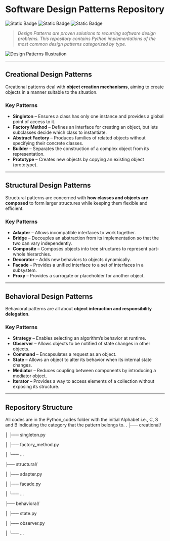 #  Software Design Patterns Repository

![Static Badge](https://img.shields.io/badge/Creational_Design_Patterns-red) 
![Static Badge](https://img.shields.io/badge/Structural_Design_Patterns-gray) 
![Static Badge](https://img.shields.io/badge/Behavioural_Design_Patterns-blue)

>  *Design Patterns are proven solutions to recurring software design problems. This repository contains Python implementations of the most common design patterns categorized by type.*

![Design Patterns Illustration](https://github.com/user-attachments/assets/ce8c7fc7-58f8-4660-bcdd-43a0de4e6a44)

---

##  Creational Design Patterns
Creational patterns deal with **object creation mechanisms**, aiming to create objects in a manner suitable to the situation.

###  Key Patterns
- **Singleton** – Ensures a class has only one instance and provides a global point of access to it.
- **Factory Method** – Defines an interface for creating an object, but lets subclasses decide which class to instantiate.
- **Abstract Factory** – Produces families of related objects without specifying their concrete classes.
- **Builder** – Separates the construction of a complex object from its representation.
- **Prototype** – Creates new objects by copying an existing object (prototype).

---

##  Structural Design Patterns
Structural patterns are concerned with **how classes and objects are composed** to form larger structures while keeping them flexible and efficient.

###  Key Patterns
- **Adapter** – Allows incompatible interfaces to work together.
- **Bridge** – Decouples an abstraction from its implementation so that the two can vary independently.
- **Composite** – Composes objects into tree structures to represent part-whole hierarchies.
- **Decorator** – Adds new behaviors to objects dynamically.
- **Facade** – Provides a unified interface to a set of interfaces in a subsystem.
- **Proxy** – Provides a surrogate or placeholder for another object.

---

##  Behavioral Design Patterns
Behavioral patterns are all about **object interaction and responsibility delegation**.

###  Key Patterns
- **Strategy** – Enables selecting an algorithm’s behavior at runtime.
- **Observer** – Allows objects to be notified of state changes in other objects.
- **Command** – Encapsulates a request as an object.
- **State** – Allows an object to alter its behavior when its internal state changes.
- **Mediator** – Reduces coupling between components by introducing a mediator object.
- **Iterator** – Provides a way to access elements of a collection without exposing its structure.

---

##  Repository Structure
All codes are in the Python_codes folder with the initial Alphabet i.e., C, S and B indicating the category that the pattern belongs to.
.
├── creational/

│   ├── singleton.py

│   ├── factory_method.py

│   └── ...

├── structural/

│   ├── adapter.py

│   ├── facade.py

│   └── ...

├── behavioral/

│   ├── state.py

│   ├── observer.py

│   └── ...

